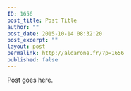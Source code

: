 ```yaml
---
ID: 1656
post_title: Post Title
author: ""
post_date: 2015-10-14 08:32:20
post_excerpt: ""
layout: post
permalink: http://aldarone.fr/?p=1656
published: false
---
```


Post goes here.
